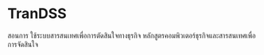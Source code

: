 # TranDSS
สอนการ ใช้ระบบสารสนเทศเพื่อการตัดสินใจทางธุรกิจ  หลักสูตรคอมพิวเตอร์ธุรกิจและสารสนเทศเพื่อการจัดสินใจ
